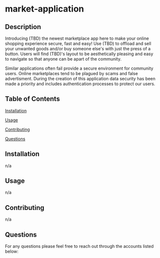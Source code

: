 # market-application

## Description

Introducing (TBD) the newest marketplace app here to make your online shopping experience secure, fast and easy! Use (TBD) to offload and sell your unwanted goods and/or buy someone else's with just the press of a button. Users will find (TBD)'s layout to be aesthetically pleasing and easy to navigate so that anyone can be apart of the community. 

Similar applications often fail provide a secure environment for community users. Online marketplaces tend to be plagued by scams and false advertisment. During the creation of this application data security has been made a priority and includes authentication processes to protect our users. 

## Table of Contents

[Installation](#installation)

[Usage](#usage)

[Contributing](#contributing)

[Questions](#questions)

 ## Installation 
  
  n/a
  
  ## Usage
  
  n/a

  ## Contributing 
  
  n/a

  ## Questions

  For any questions please feel free to reach out through the accounts listed below: